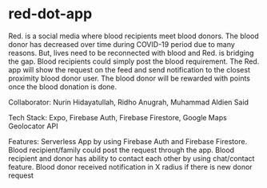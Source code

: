 # red-dot-app

Red. is a social media where blood recipients meet blood donors. The blood donor has decreased over time during COVID-19 period due to many reasons. But, lives need to be reconnected with blood and Red. is bridging the gap. Blood recipients could simply post the blood requirement. The Red. app will show the request on the feed and send notification to the closest proximity blood donor user. The blood donor will be rewarded with points once the blood donation is done. 

Collaborator:
  Nurin Hidayatullah,
  Ridho Anugrah,
  Muhammad Aldien Said

Tech Stack:
  Expo,
  Firebase Auth,
  Firebase Firestore,
  Google Maps Geolocator API


Features:
  Serverless App by using Firebase Auth and Firebase Firestore. 
  Blood recipient/family could post the request through the app.
  Blood recipient and donor has ability to contact each other by using chat/contact feature. 
  Blood donor received notification in X radius if there is new donor request
  
 
